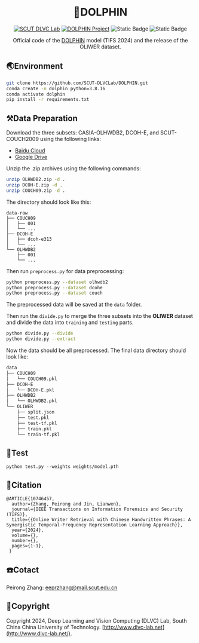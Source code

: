 # <div align="center">:dolphin:DOLPHIN</div>

<div align="center">
  <a href="http://dlvc-lab.net/lianwen/"> <img alt="SCUT DLVC Lab" src="https://img.shields.io/badge/SCUT-DLVC_Lab-blue?logo=Academia&logoColor=hsl"></a>
  <a href="https://github.com/SCUT-DLVCLab/DOLPHIN"> <img alt="DOLPHIN Project" src="https://img.shields.io/badge/DOLPHIN-Deep_Learning-green?logo=github&logoColor=hsl&"></a>
  <img alt="Static Badge" src="https://img.shields.io/badge/Pytorch-orange?logo=pytorch&logoColor=rgb">
  <img alt="Static Badge" src="https://img.shields.io/badge/Python-lightgray?logo=python&logoColor=rgb">


Official code of the [DOLPHIN](https://ieeexplore.ieee.org/document/10746457) model (TIFS 2024) and the release of the OLIWER dataset.
</div>

## :earth_asia:Environment

```bash
git clone https://github.com/SCUT-DLVCLab/DOLPHIN.git
conda create -n dolphin python=3.8.16
conda activate dolphin
pip install -r requirements.txt
```

## :hammer_and_pick:Data Preparation

Download the three subsets: CASIA-OLHWDB2, DCOH-E, and SCUT-COUCH2009 using the following links:

- [Baidu Cloud](https://pan.baidu.com/s/1Op917v5IM7OushQ_xPNLSg?pwd=oler)
- [Google Drive](https://drive.google.com/drive/folders/1W-R78wLSJXDhK998c_zIAEFxtPE10AX4?usp=sharing)

Unzip the .zip archives using the following commands:

```bash
unzip OLHWDB2.zip -d .
unzip DCOH-E.zip -d .
unzip COUCH09.zip -d .
```

The directory should look like this:

```
data-raw
├── COUCH09
│   ├── 001
│   └── ...
├── DCOH-E
│   ├── dcoh-e313
│   └── ...
└── OLHWDB2
    ├── 001
    └── ...
```

Then run `preprocess.py` for data preprocessing:

```bash
python preprocess.py --dataset olhwdb2
python preprocess.py --dataset dcohe
python preprocess.py --dataset couch
```

The preprocessed data will be saved at the `data` folder.

Then run the `divide.py` to merge the three subsets into the **OLIWER** dataset and divide the data into `training` and `testing` parts.

```bash
python divide.py --divide
python divide.py --extract
```

Now the data should be all preprocessed. The final data directory should look like:

```bash
data
├── COUCH09
│   └── COUCH09.pkl
├── DCOH-E
│   └── DCOH-E.pkl
├── OLHWDB2
│   └── OLHWDB2.pkl
└── OLIWER
    ├── split.json
    ├── test.pkl
    ├── test-tf.pkl
    ├── train.pkl
    └── train-tf.pkl
```

## :rocket:Test

```
python test.py --weights weights/model.pth
```

## :bookmark_tabs:Citation

```
@ARTICLE{10746457,
  author={Zhang, Peirong and Jin, Lianwen},
  journal={IEEE Transactions on Information Forensics and Security (TIFS)}, 
  title={{Online Writer Retrieval with Chinese Handwritten Phrases: A Synergistic Temporal-Frequency Representation Learning Approach}}, 
  year={2024},
  volume={},
  number={},
  pages={1-1},
 }
```

## :phone:Cotact

Peirong Zhang: eeprzhang@mail.scut.edu.cn

## :palm_tree:Copyright

Copyright 2024, Deep Learning and Vision Computing (DLVC) Lab, South China China University of Technology. [http://www.dlvc-lab.net](http://www.dlvc-lab.net/).

